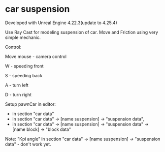 # car suspension

Developed with Unreal Engine 4.22.3(update to 4.25.4)

Use Ray Cast for modeling suspension of car.
Move and Friction using very simple mechanic.

Control:

Move mouse - camera control

W - speeding front

S - speeding back

A - turn left

D - turn right

Setup pawnCar in editor:
- in section "car data"
- in section "car data" -> [name suspension] -> "suspension data",
- in section "car data" -> [name suspension] -> "suspension data" -> [name block] -> "block data"

Note:
"Kpi angle" in section "car data" -> [name suspension] -> "suspension data" - don't work yet.
